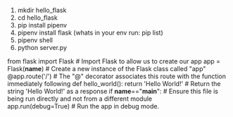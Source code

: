 1. mkdir hello_flask
2. cd hello_flask
3. pip install pipenv
4. pipenv install flask (whats in your env run: pip list)
5. pipenv shell
6. python server.py

from flask import Flask  # Import Flask to allow us to create our app
app = Flask(__name__)    # Create a new instance of the Flask class called "app"
@app.route('/')          # The "@" decorator associates this route with the function immediately following
def hello_world():
    return 'Hello World!'  # Return the string 'Hello World!' as a response
if __name__=="__main__":   # Ensure this file is being run directly and not from a different module    
    app.run(debug=True)    # Run the app in debug mode.

<link rel="stylesheet" type="text/css" href="{{url_for('static', filename='css/style.css')}}">